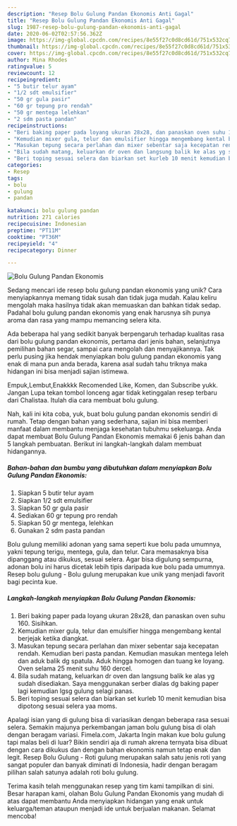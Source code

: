 ```yaml
---
description: "Resep Bolu Gulung Pandan Ekonomis Anti Gagal"
title: "Resep Bolu Gulung Pandan Ekonomis Anti Gagal"
slug: 1987-resep-bolu-gulung-pandan-ekonomis-anti-gagal
date: 2020-06-02T02:57:56.362Z
image: https://img-global.cpcdn.com/recipes/8e55f27c0d8cd61d/751x532cq70/bolu-gulung-pandan-ekonomis-foto-resep-utama.jpg
thumbnail: https://img-global.cpcdn.com/recipes/8e55f27c0d8cd61d/751x532cq70/bolu-gulung-pandan-ekonomis-foto-resep-utama.jpg
cover: https://img-global.cpcdn.com/recipes/8e55f27c0d8cd61d/751x532cq70/bolu-gulung-pandan-ekonomis-foto-resep-utama.jpg
author: Mina Rhodes
ratingvalue: 5
reviewcount: 12
recipeingredient:
- "5 butir telur ayam"
- "1/2 sdt emulsifier"
- "50 gr gula pasir"
- "60 gr tepung pro rendah"
- "50 gr mentega lelehkan"
- "2 sdm pasta pandan"
recipeinstructions:
- "Beri baking paper pada loyang ukuran 28x28, dan panaskan oven suhu 160. Sisihkan."
- "Kemudian mixer gula, telur dan emulsifier hingga mengembang kental berjejak ketika diangkat."
- "Masukan tepung secara perlahan dan mixer sebentar saja kecepatan rendah. Kemudian beri pasta pandan. Kemudian masukan mentega leleh dan aduk balik dg spatula. Aduk hingga homogen dan tuang ke loyang. Oven selama 25 menit suhu 160 dercel."
- "Bila sudah matang, keluarkan dr oven dan langsung balik ke alas yg sudah disediakan. Saya menggunakan serber dialas dg baking paper lagi kemudian lgsg gulung selagi panas."
- "Beri toping sesuai selera dan biarkan set kurleb 10 menit kemudian bisa dipotong sesuai selera yaa moms."
categories:
- Resep
tags:
- bolu
- gulung
- pandan

katakunci: bolu gulung pandan 
nutrition: 271 calories
recipecuisine: Indonesian
preptime: "PT11M"
cooktime: "PT36M"
recipeyield: "4"
recipecategory: Dinner

---
```



![Bolu Gulung Pandan Ekonomis](https://img-global.cpcdn.com/recipes/8e55f27c0d8cd61d/751x532cq70/bolu-gulung-pandan-ekonomis-foto-resep-utama.jpg)

Sedang mencari ide resep bolu gulung pandan ekonomis yang unik? Cara menyiapkannya memang tidak susah dan tidak juga mudah. Kalau keliru mengolah maka hasilnya tidak akan memuaskan dan bahkan tidak sedap. Padahal bolu gulung pandan ekonomis yang enak harusnya sih punya aroma dan rasa yang mampu memancing selera kita.

Ada beberapa hal yang sedikit banyak berpengaruh terhadap kualitas rasa dari bolu gulung pandan ekonomis, pertama dari jenis bahan, selanjutnya pemilihan bahan segar, sampai cara mengolah dan menyajikannya. Tak perlu pusing jika hendak menyiapkan bolu gulung pandan ekonomis yang enak di mana pun anda berada, karena asal sudah tahu triknya maka hidangan ini bisa menjadi sajian istimewa.

Empuk,Lembut,Enakkkk Recomended Like, Komen, dan Subscribe yukk. Jangan Lupa tekan tombol lonceng agar tidak ketinggalan resep terbaru dari Chalistaa. Itulah dia cara membuat bolu gulung.


Nah, kali ini kita coba, yuk, buat bolu gulung pandan ekonomis sendiri di rumah. Tetap dengan bahan yang sederhana, sajian ini bisa memberi manfaat dalam membantu menjaga kesehatan tubuhmu sekeluarga. Anda dapat membuat Bolu Gulung Pandan Ekonomis memakai 6 jenis bahan dan 5 langkah pembuatan. Berikut ini langkah-langkah dalam membuat hidangannya.

<!--inarticleads1-->

##### Bahan-bahan dan bumbu yang dibutuhkan dalam menyiapkan Bolu Gulung Pandan Ekonomis:

1. Siapkan 5 butir telur ayam
1. Siapkan 1/2 sdt emulsifier
1. Siapkan 50 gr gula pasir
1. Sediakan 60 gr tepung pro rendah
1. Siapkan 50 gr mentega, lelehkan
1. Gunakan 2 sdm pasta pandan


Bolu gulung memiliki adonan yang sama seperti kue bolu pada umumnya, yakni tepung terigu, mentega, gula, dan telur. Cara memasaknya bisa dipanggang atau dikukus, sesuai selera. Agar bisa digulung sempurna, adonan bolu ini harus dicetak lebih tipis daripada kue bolu pada umumnya. Resep bolu gulung - Bolu gulung merupakan kue unik yang menjadi favorit bagi pecinta kue. 

<!--inarticleads2-->

##### Langkah-langkah menyiapkan Bolu Gulung Pandan Ekonomis:

1. Beri baking paper pada loyang ukuran 28x28, dan panaskan oven suhu 160. Sisihkan.
1. Kemudian mixer gula, telur dan emulsifier hingga mengembang kental berjejak ketika diangkat.
1. Masukan tepung secara perlahan dan mixer sebentar saja kecepatan rendah. Kemudian beri pasta pandan. Kemudian masukan mentega leleh dan aduk balik dg spatula. Aduk hingga homogen dan tuang ke loyang. Oven selama 25 menit suhu 160 dercel.
1. Bila sudah matang, keluarkan dr oven dan langsung balik ke alas yg sudah disediakan. Saya menggunakan serber dialas dg baking paper lagi kemudian lgsg gulung selagi panas.
1. Beri toping sesuai selera dan biarkan set kurleb 10 menit kemudian bisa dipotong sesuai selera yaa moms.


Apalagi isian yang di gulung bisa di variasikan dengan beberapa rasa sesuai selera. Semakin majunya perkembangan jaman bolu gulung bisa di olah dengan beragam variasi. Fimela.com, Jakarta Ingin makan kue bolu gulung tapi malas beli di luar? Bikin sendiri aja di rumah akrena ternyata bisa dibuat dengan cara dikukus dan dengan bahan ekonomis namun tetap enak dan legit. Resep Bolu Gulung - Roti gulung merupakan salah satu jenis roti yang sangat populer dan banyak diminati di Indonesia, hadir dengan beragam pilihan salah satunya adalah roti bolu gulung. 

Terima kasih telah menggunakan resep yang tim kami tampilkan di sini. Besar harapan kami, olahan Bolu Gulung Pandan Ekonomis yang mudah di atas dapat membantu Anda menyiapkan hidangan yang enak untuk keluarga/teman ataupun menjadi ide untuk berjualan makanan. Selamat mencoba!
